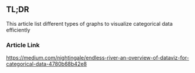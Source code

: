 ## TL;DR
This article list different types of graphs to visualize categorical data efficiently

### Article Link
https://medium.com/nightingale/endless-river-an-overview-of-dataviz-for-categorical-data-4780b68b42e8

